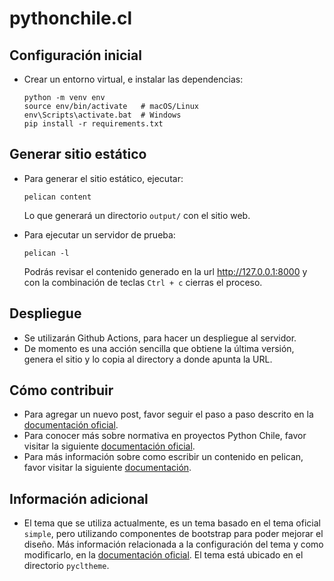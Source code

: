 # pythonchile.cl

## Configuración inicial

* Crear un entorno virtual, e instalar las dependencias:
  ```
  python -m venv env
  source env/bin/activate   # macOS/Linux
  env\Scripts\activate.bat  # Windows
  pip install -r requirements.txt
  ```

## Generar sitio estático

* Para generar el sitio estático, ejecutar:
  ```
  pelican content
  ```
  Lo que generará un directorio `output/` con el sitio web.

* Para ejecutar un servidor de prueba:
  ```
  pelican -l
  ```
  Podrás revisar el contenido generado en la url  http://127.0.0.1:8000
  y con la combinación de teclas `Ctrl + c` cierras el proceso.

## Despliegue

* Se utilizarán Github Actions, para hacer un despliegue al servidor.
* De momento es una acción sencilla que obtiene la última versión, genera el
  sitio y lo copia al directory a donde apunta la URL.

## Cómo contribuir

* Para agregar un nuevo post, favor seguir el paso a paso descrito en la [documentación oficial](https://github.com/python-chile/docs/blob/master/formato-presentacion-blog.md).
* Para conocer más sobre normativa en proyectos Python Chile, favor visitar la siguiente [documentación oficial](https://github.com/python-chile/docs/blob/master/normativa-trabajo-github.md).
* Para más información sobre como escribir un contenido en pelican, favor visitar la siguiente [documentación](https://docs.getpelican.com/en/latest/content.html).

## Información adicional

* El tema que se utiliza actualmente, es un tema basado en el tema oficial
  `simple`, pero utilizando componentes de bootstrap para poder mejorar el
  diseño. Más información relacionada a la configuración del tema y como
  modificarlo, en la
  [documentación oficial](https://docs.getpelican.com/en/latest/themes.html).
  El tema está ubicado en el directorio `pycltheme`.


